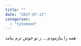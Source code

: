 ```yaml
---
title: ""
date: "2017-07-13"
categories: 
  - "tytomood"
---
```


همه را بیازمودم.... ز تو خوش ترم نیامد
